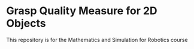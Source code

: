 # Grasp Quality Measure for 2D Objects
This repository is for the Mathematics and Simulation for Robotics course
